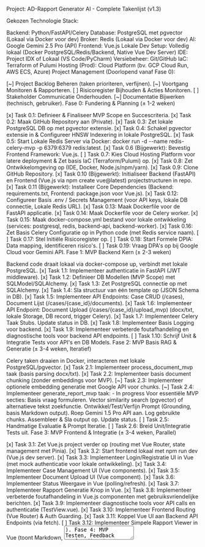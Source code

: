 Project: AD-Rapport Generator AI - Complete Takenlijst (v1.3)

Gekozen Technologie Stack:

Backend: Python/FastAPI/Celery
Database: PostgreSQL met pgvector (Lokaal via Docker voor dev)
Broker: Redis (Lokaal via Docker voor dev)
AI: Google Gemini 2.5 Pro (API)
Frontend: Vue.js
Lokale Dev Setup: Volledig lokaal (Docker PostgreSQL/Redis/Backend, Native Vue Dev Server)
IDE: Project IDX of Lokaal (VS Code/PyCharm)
Versiebeheer: Git/GitHub
IaC: Terraform of Pulumi
Hosting (Prod): Cloud Platform (bv. GCP Cloud Run, AWS ECS, Azure)
Project Management (Doorlopend vanaf Fase 0):

[~] Project Backlog Beheren (taken prioriteren, verfijnen).
[~] Voortgang Monitoren & Rapporteren.
[ ] Risicoregister Bijhouden & Acties Monitoren.
[ ] Stakeholder Communicatie Onderhouden.
[~] Documentatie Bijwerken (technisch, gebruiker).
Fase 0: Fundering & Planning (± 1-2 weken)

[x] Task 0.1: Definieer & Finaliseer MVP Scope en Succescriteria.
[x] Task 0.2: Maak GitHub Repository aan (Private).
[x] Task 0.3: Zet lokale PostgreSQL DB op met pgvector extensie.
[x] Task 0.4: Schakel pgvector extensie in & Configureer HNSW Indexering in lokale PostgreSQL.
[x] Task 0.5: Start Lokale Redis Server via Docker: docker run -d --name redis-celery-mvp -p 6379:6379 redis:latest.
[x] Task 0.6 (Bijgewerkt): Bevestig Frontend Framework: Vue.js.
[ ] Task 0.7: Kies Cloud Hosting Platform voor latere deployment & Zet basis IaC (Terraform/Pulumi) op.
[x] Task 0.8: Zet Ontwikkelomgeving op (IDE, Docker, Node.js/npm/yarn).
[x] Task 0.9: Clone GitHub Repository.
[x] Task 0.10 (Bijgewerkt): Initialiseer Backend (FastAPI) en Frontend (Vue.js via npm create vue@latest) projectstructuren in repo.
[x] Task 0.11 (Bijgewerkt): Installeer Core Dependencies (Backend: requirements.txt, Frontend: package.json voor Vue.js).
[x] Task 0.12: Configureer Basis .env / Secrets Management (voor API keys, lokale DB connectie, Lokale Redis URL).
[x] Task 0.13: Maak Dockerfile voor de FastAPI applicatie.
[x] Task 0.14: Maak Dockerfile voor de Celery worker.
[x] Task 0.15: Maak docker-compose.yml bestand voor lokale ontwikkeling (services: postgresql, redis, backend-api, backend-worker).
[x] Task 0.16: Zet Basis Celery Configuratie op in Python code (met Redis service naam).
[ ] Task 0.17: Stel Initiële Risicoregister op.
[ ] Task 0.18: Start Formele DPIA: Data mapping, identificeren risico's.
[ ] Task 0.19: Vraag DPA's op bij Google Cloud voor Gemini API.
Fase 1: MVP Backend Kern (± 2-3 weken)

Backend code draait lokaal via docker-compose up, verbindt met lokale PostgreSQL.
[x] Task 1.1: Implementeer authenticatie in FastAPI (JWT middleware).
[x] Task 1.2: Definieer DB Modellen (MVP Scope) met SQLModel/SQLAlchemy.
[x] Task 1.3: Zet PostgreSQL connectie op met SQLAlchemy.
[x] Task 1.4: Sla structuur van één template op (JSON Schema in DB).
[x] Task 1.5: Implementeer API Endpoints: Case CRUD (/cases), Document Lijst (/cases/{case_id}/documents).
[x] Task 1.6: Implementeer API Endpoint: Document Upload (/cases/{case_id}/upload_mvp) (docx/txt, lokale Storage, DB record, trigger Celery).
[x] Task 1.7: Implementeer Celery Taak Stubs. Update status in DB.
[x] Task 1.8: Implementeer Basis Logging voor backend.
[x] Task 1.9: Implementeer verbeterde foutafhandeling en diagnostische tools voor backend API endpoints.
[ ] Task 1.10: Schrijf Unit & Integratie Tests voor API's en DB Models.
Fase 2: MVP Basis RAG & Generatie (± 3-4 weken, Iteratief)

Celery taken draaien in Docker, interacteren met lokale PostgreSQL/pgvector.
[x] Task 2.1: Implementeer process_document_mvp taak (basis parsing docx/txt).
[x] Task 2.2: Implementeer basis document chunking (zonder embeddings voor MVP).
[~] Task 2.3: Implementeer optionele embedding generatie met Google API voor chunks.
[~] Task 2.4: Implementeer generate_report_mvp taak: - In progress
Voor essentiële MVP secties:
Basis vraag formuleren.
Vector similarity search (pgvector) of alternatieve tekst zoekfunctie.
Ontwikkel/Test/Verfijn Prompt (Grounding, basis Markdown output).
Roep Gemini 1.5 Pro API aan.
Log gebruikte chunks.
Assembleer & Sla output op. Update status.
[ ] Task 2.5: Handmatige Evaluatie & Prompt Iteratie.
[ ] Task 2.6: Breid Unit/Integratie Tests uit.
Fase 3: MVP Frontend & Integratie (± 3-4 weken, Parallel)

[x] Task 3.1: Zet Vue.js project verder op (routing met Vue Router, state management met Pinia).
[x] Task 3.2: Start frontend lokaal met npm run dev (Vue.js dev server).
[x] Task 3.3: Implementeer Login/Registratie UI in Vue (met mock authenticatie voor lokale ontwikkeling).
[x] Task 3.4: Implementeer Case Management UI (Vue components).
[x] Task 3.5: Implementeer Document Upload UI (Vue component).
[x] Task 3.6: Implementeer Status Weergave in Vue (polling/refresh).
[x] Task 3.7: Implementeer Rapport Generatie Knop in Vue.
[x] Task 3.8: Implementeer verbeterde foutafhandeling in Vue.js componenten met gebruiksvriendelijke berichten.
[x] Task 3.9: Implementeer diagnostische tools voor API calls en authenticatie (TestView.vue).
[x] Task 3.10: Implementeer Frontend Routing (Vue Router) & Auth Guarding.
[x] Task 3.11: Koppel Vue UI aan Backend API Endpoints (via fetch).
[ ] Task 3.12: Implementeer Simpele Rapport Viewer in Vue (toont Markdown, <textarea>).
Fase 4: MVP Testen, Feedback & Afronding (± 2 weken)

[~] Task 4.1: Voer End-to-End tests uit (Lokale Vue frontend praat met lokale Docker backend). - In progress
[x] Task 4.2: Implementeer basis database security (PostgreSQL ROW LEVEL SECURITY).
[~] Task 4.3: Voer handmatige security tests uit. - In progress
[x] Task 4.4: Verbeter geheugengebruik in document processing worker.
[x] Task 4.5: Verbeter JWT token verwerking met betere logging en foutafhandeling.
[ ] Task 4.6: User Acceptance Testing (UAT) met 1-2 experts. Verzamel feedback.
[ ] Task 4.7: Verwerk Kritieke MVP feedback / bugs.
[~] Task 4.8: Schrijf Beknopte MVP Documentatie (incl. setup). - In progress
[ ] Task 4.9: Bereid deployment voor & Deploy MVP naar Staging.
(Beslismoment: Evalueer MVP resultaten & feedback. Doorgaan?)

Fase 5: Geavanceerde Parsing & RAG (Iteratief, Post-MVP)

[ ] Task 5.1: Implementeer Structure-Aware Parsing library. Pas process_document taak aan.
[ ] Task 5.2: Implementeer & Evalueer Geavanceerde Chunking Strategieën.
[ ] Task 5.3: Implementeer Opslag van Rijke Metadata bij Chunks.
[ ] Task 5.4: Implementeer Hybrid Search (pgvector + FTS).
[ ] Task 5.5: Implementeer Reranking (bv. met cross-encoder).
[ ] Task 5.6: Implementeer evt. Query Transformation technieken.
[ ] Task 5.7: Ontwikkel RAG Evaluation Suite & Automatisering.
[ ] Task 5.8: Gebruik Eval Suite om RAG pipeline iteratief te verbeteren.
Fase 6: Uitgebreide AI & Features (Iteratief, Post-MVP)

[ ] Task 6.1: Implementeer Multi-Template Support (Backend & Frontend).
[ ] Task 6.2: Benchmark Gemini native OCR/ASR vs. Gespecialiseerde Tools.
[ ] Task 6.3: Implementeer Gekozen OCR oplossing (indien nodig).
[ ] Task 6.4: Implementeer Gekozen ASR oplossing (indien nodig).
[ ] Task 6.5 (Bijgewerkt): Verfijn Structured Output Prompting (JSON mode). Pas backend Pydantic validatie van AI output toe.
[ ] Task 6.6: Ontwikkel Prompt Library / Management Systeem.
[ ] Task 6.7: Verfijn Few-Shot Examples.
Fase 7: Volledige Frontend & UX (Post-MVP)

[ ] Task 7.1 (Bijgewerkt): Selecteer & Integreer Vue-compatibele Rich Text Editor.
[ ] Task 7.2 (Bijgewerkt): Selecteer & Integreer Vue-compatibele Diff Viewer.
[ ] Task 7.3 (Bijgewerkt): Implementeer Source Attribution UI in Vue.
[ ] Task 7.4: Onderzoek & Implementeer evt. Real-time Collaboration features in Vue.
[ ] Task 7.5: Implementeer Realtime Status Updates (Supabase Realtime in Vue).
[ ] Task 7.6: Verbeter Algemene UI/UX flow in Vue (o.b.v. HCAI & feedback).
[ ] Task 7.7: Implementeer Feedback mechanisme in UI.
Fase 8: Compliance, Security & Schaalbaarheid (Post-MVP)

[ ] Task 8.1: Finaliseer & Documenteer DPIA; implementeer mitigaties.
[ ] Task 8.2: Finaliseer & Teken DPA's.
[ ] Task 8.3: Implementeer & Test Volledige RLS policies grondig.
[ ] Task 8.4: Voer Uitgebreide Security Tests uit (SAST, DAST, evt. Pentest).
[ ] Task 8.5: Onderzoek & Implementeer evt. Pseudonimisering strategie.
[ ] Task 8.6: Zet Bias Monitoring op.
[ ] Task 8.7: Voer Performance & Load Tests uit. Optimaliseer.
[ ] Task 8.8: Configureer Auto-scaling voor backend/workers.
[ ] Task 8.9: Verfijn Logging & Monitoring voor productie.
Fase 9: Productie Deployment & Lancering (Post-MVP)

[ ] Task 9.1: Zet Volledige CI/CD Pipeline op (Testen, Scans, IaC, Deploy).
[ ] Task 9.2: Configureer Productie Hosting Omgeving (Cloud, Supabase Prod, Redis Prod).
[ ] Task 9.3: Ontwikkel Gebruikerstraining Materiaal & Documentatie.
[ ] Task 9.4: Ontwikkel & Voer Gebruikersadoptie & Communicatieplan uit.
[ ] Task 9.5: Voer Finale UAT uit op staging.
[ ] Task 9.6: Deploy naar Productie.
[ ] Task 9.7: Voer Initiële User Onboarding & Training uit.
Fase 10: Continue Verbetering & Onderhoud (Doorlopend)

[ ] Task 10.1: Monitor Applicatie Performance, Errors & Kosten.
[ ] Task 10.2: Verzamel & Analyseer Gebruikersfeedback.
[ ] Task 10.3: Beheer Product Backlog.
[ ] Task 10.4: Plan & Voer Regelmatige Sprints/Iteraties uit.
[ ] Task 10.5: Onderhoud & Update Dependencies (Python, Vue, etc.).
[ ] Task 10.6: Update AI Model / Prompts / RAG pipeline.
[ ] Task 10.7: Bied Gebruikersondersteuning & Bug Fixing.
[ ] Task 10.8: Periodieke Security & Compliance Reviews.